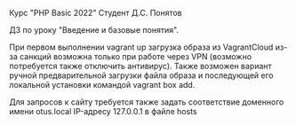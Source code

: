 Курс "PHP Basic 2022"
Студент Д.С. Понятов

ДЗ по уроку "Введение и базовые понятия".

При первом выполнении vagrant up загрузка образа из VagrantCloud из-за санкций возможна только при работе через VPN (возможно потребуется также отключить антивирус).
Также возможен вариант ручной предварительной загрузки файла образа и последующей его локальной установки командой vagrant box add.

Для запросов к сайту требуется также задать соответствие доменного имени otus.local IP-адресу 127.0.0.1 в файле hosts 